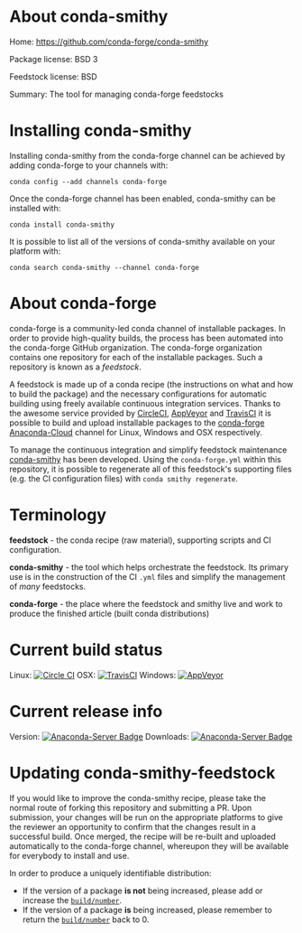 About conda-smithy
==================

Home: https://github.com/conda-forge/conda-smithy

Package license: BSD 3

Feedstock license: BSD

Summary: The tool for managing conda-forge feedstocks



Installing conda-smithy
=======================

Installing conda-smithy from the conda-forge channel can be achieved by adding conda-forge to your channels with:

```
conda config --add channels conda-forge
```

Once the conda-forge channel has been enabled, conda-smithy can be installed with:

```
conda install conda-smithy
```

It is possible to list all of the versions of conda-smithy available on your platform with:

```
conda search conda-smithy --channel conda-forge
```


About conda-forge
=================

conda-forge is a community-led conda channel of installable packages.
In order to provide high-quality builds, the process has been automated into the
conda-forge GitHub organization. The conda-forge organization contains one repository 
for each of the installable packages. Such a repository is known as a *feedstock*.

A feedstock is made up of a conda recipe (the instructions on what and how to build
the package) and the necessary configurations for automatic building using freely
available continuous integration services. Thanks to the awesome service provided by
[CircleCI](https://circleci.com/), [AppVeyor](http://www.appveyor.com/)
and [TravisCI](https://travis-ci.org/) it is possible to build and upload installable
packages to the [conda-forge](https://anaconda.org/conda-forge)
[Anaconda-Cloud](http://docs.anaconda.org/) channel for Linux, Windows and OSX respectively.

To manage the continuous integration and simplify feedstock maintenance
[conda-smithy](http://github.com/conda-forge/conda-smithy) has been developed.
Using the ``conda-forge.yml`` within this repository, it is possible to regenerate all of
this feedstock's supporting files (e.g. the CI configuration files) with ``conda smithy regenerate``.


Terminology
===========

**feedstock** - the conda recipe (raw material), supporting scripts and CI configuration.

**conda-smithy** - the tool which helps orchestrate the feedstock.
                   Its primary use is in the construction of the CI ``.yml`` files
                   and simplify the management of *many* feedstocks.

**conda-forge** - the place where the feedstock and smithy live and work to
                  produce the finished article (built conda distributions)

Current build status
====================
Linux: [![Circle CI](https://circleci.com/gh/conda-forge/conda-smithy-feedstock.svg?style=svg)](https://circleci.com/gh/conda-forge/conda-smithy-feedstock)
OSX: [![TravisCI](https://travis-ci.org/conda-forge/conda-smithy-feedstock.svg?branch=master)](https://travis-ci.org/conda-forge/conda-smithy-feedstock) 
Windows: [![AppVeyor](https://ci.appveyor.com/api/projects/status/github/conda-forge/conda-smithy-feedstock?svg=True)](https://ci.appveyor.com/project/conda-forge/conda-smithy-feedstock/branch/master)

Current release info
====================
Version: [![Anaconda-Server Badge](https://anaconda.org/conda-forge/conda-smithy/badges/version.svg)](https://anaconda.org/conda-forge/conda-smithy)
Downloads: [![Anaconda-Server Badge](https://anaconda.org/conda-forge/conda-smithy/badges/downloads.svg)](https://anaconda.org/conda-forge/conda-smithy)


Updating conda-smithy-feedstock
===============================

If you would like to improve the conda-smithy recipe, please take the normal
route of forking this repository and submitting a PR. Upon submission, your changes will
be run on the appropriate platforms to give the reviewer an opportunity to confirm that the
changes result in a successful build. Once merged, the recipe will be re-built and uploaded
automatically to the conda-forge channel, whereupon they will be available for everybody to
install and use.

In order to produce a uniquely identifiable distribution:
 * If the version of a package **is not** being increased, please add or increase
   the [``build/number``](http://conda.pydata.org/docs/building/meta-yaml.html#build-number-and-string). 
 * If the version of a package **is** being increased, please remember to return
   the [``build/number``](http://conda.pydata.org/docs/building/meta-yaml.html#build-number-and-string)
   back to 0.
